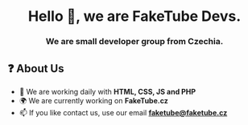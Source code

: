<h1 align="center">Hello 👋, we are FakeTube Devs.</h1>
<h3 align="center">We are small developer group from Czechia.</h3>

## ❓ About Us
- 🌱 We are working daily with **HTML, CSS, JS and PHP**
- 🌍 We are currently working on **FakeTube.cz**
- 📫 If you like contact us, use our email **faketube@faketube.cz**
